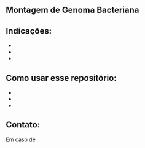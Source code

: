 **Montagem de Genoma Bacteriana**
-


Indicações:
-
-
-
-

Como usar esse repositório:
-
-
-
-


Contato:
- 
Em caso de 

